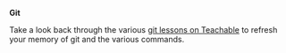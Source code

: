 **Git**

Take a look back through the various [git lessons on Teachable](https://makersacademy.teachable.com/courses/256825/lectures/3989156) to refresh your memory of git and the various commands.

